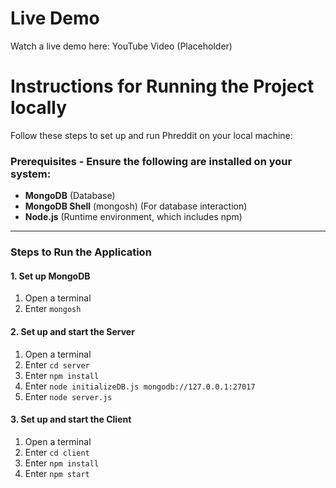 
# Live Demo

Watch a live demo here: YouTube Video (Placeholder)

# Instructions for Running the Project locally

Follow these steps to set up and run Phreddit on your local machine:

### Prerequisites - Ensure the following are installed on your system:
- **MongoDB** (Database)
- **MongoDB Shell** (mongosh) (For database interaction)
- **Node.js** (Runtime environment, which includes npm)

---

### Steps to Run the Application 

#### 1. Set up MongoDB
1. Open a terminal
2. Enter `mongosh`

#### 2. Set up and start the Server
1. Open a terminal
2. Enter `cd server`
3. Enter `npm install`
4. Enter `node initializeDB.js mongodb://127.0.0.1:27017`
5. Enter `node server.js`

#### 3. Set up and start the Client
1. Open a terminal
2. Enter `cd client`
3. Enter `npm install`
4. Enter `npm start`
